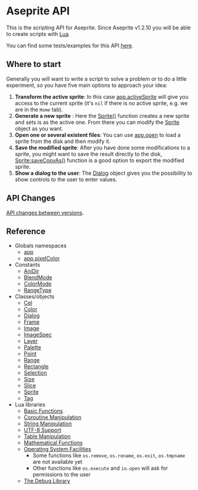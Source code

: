 # Aseprite API

This is the scripting API for Aseprite. Since Aseprite v1.2.10 you
will be able to create scripts with [Lua](https://www.lua.org/).

You can find some tests/examples for this API
[here](https://github.com/aseprite/tests/tree/master/scripts).

## Where to start

Generally you will want to write a script to solve a problem or to do
a little experiment, so you have five main options to approach your idea:

1. **Transform the active sprite**: In this case
   [app.activeSprite](api/app.md#appactivesprite) will give you access
   to the current sprite (it's `nil` if there is no active sprite,
   e.g. we are in the `Home` tab).
2. **Generate a new sprite** : Here the
   [Sprite()](api/sprite.md#sprite-1) function creates a new
   sprite and sets is as the active one. From there you can modify the
   [Sprite](api/sprite.md#sprite) object as you want.
3. **Open one or several existent files**: You can use
   [app.open](api/app.md#appopen) to load a sprite from the disk and
   then modify it.
4. **Save the modified sprite**: After you have done some modifications
   to a sprite, you might want to save the result directly to the
   disk, [Sprite:saveCopyAs()](api/sprite.md#spritesavecopyas) function is a
   good option to export the modified sprite.
5. **Show a dialog to the user**: The [Dialog](api/dialog.md#dialog) object
   gives you the possibility to show controls to the user to enter values.

## API Changes

[API changes between versions](Changes.md).

## Reference

* Globals namespaces
  * [app](api/app.md#app)
  * [app.pixelColor](api/pixelcolor.md#pixelcolor)
* Constants
  * [AniDir](api/anidir.md#anidir)
  * [BlendMode](api/blendmode.md#blendmode)
  * [ColorMode](api/colormode.md#colormode)
  * [RangeType](api/rangetype.md#rangetype)
* Classes/objects
  * [Cel](api/cel.md#cel)
  * [Color](api/color.md#color)
  * [Dialog](api/dialog.md#dialog)
  * [Frame](api/frame.md#frame)
  * [Image](api/image.md#image)
  * [ImageSpec](api/imagespec.md#imagespec)
  * [Layer](api/layer.md#layer)
  * [Palette](api/palette.md#palette)
  * [Point](api/point.md#point)
  * [Range](api/range.md#range)
  * [Rectangle](api/rectangle.md#rectangle)
  * [Selection](api/selection.md#selectin)
  * [Size](api/size.md#size)
  * [Slice](api/slice.md#slice)
  * [Sprite](api/sprite.md#sprite)
  * [Tag](api/tag.md#tag)
* Lua libraries
  * [Basic Functions](https://www.lua.org/manual/5.3/manual.html#6.1)
  * [Coroutine Manipulation](https://www.lua.org/manual/5.3/manual.html#6.2)
  * [String Manipulation](https://www.lua.org/manual/5.3/manual.html#6.4)
  * [UTF-8 Support](https://www.lua.org/manual/5.3/manual.html#6.5)
  * [Table Manipulation](https://www.lua.org/manual/5.3/manual.html#6.6)
  * [Mathematical Functions](https://www.lua.org/manual/5.3/manual.html#6.7)
  * [Operating System Facilities](https://www.lua.org/manual/5.3/manual.html#6.9)
    * Some functions like `os.remove`, `os.rename`, `os.exit`, `os.tmpname` are not available yet
    * Other functions like `os.execute` and `io.open` will ask for permissions to the user
  * [The Debug Library](https://www.lua.org/manual/5.3/manual.html#6.10)
